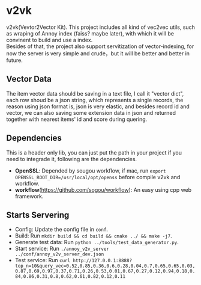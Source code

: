 # v2vk
v2vk(Vevtor2Vector Kit). This project includes all kind of vec2vec utils, such as wraping of Annoy index (faiss? maybe later), with which it will be convinent to build and use a index.  
Besides of that, the project also support servitization of vector-indexing, for now the server is very simple and crude，but it will be better and better in future.

## Vector Data
The item vector data should be saving in a text file, I call it "vector dict", each row shoud be a json string, which represents a single records, the reason using json format is, json is very elastic, and besides record id and vector, we can also saving some extension data in json and returned together with nearest items' id and score during quering.

## Dependencies
This is a header only lib, you can just put the path in your project if you need to integrade it, following are the dependencies.
* **OpenSSL**: Depended by sougou workflow, if mac, run `export OPENSSL_ROOT_DIR=/usr/local/opt/openss` before compile v2vk and workflow.
* **workflow**(https://github.com/sogou/workflow): An easy using cpp web framework.

## Starts Servering
* Config: Update the config file in `conf`.
* Build: Run `mkdir build && cd build && cmake ../ && make -j7`.
* Generate test data: Run `python ../tools/test_data_generator.py`.
* Start service: Run `./annoy_v2v_server ../conf/annoy_v2v_server_dev.json`
* Test service: Run `curl http://127.0.0.1:8888?top_n=10&query_vec=0.52,0.85,0.36,0.6,0.28,0.04,0.7,0.65,0.65,0.03,0.87,0.69,0.97,0.37,0.71,0.26,0.53,0.01,0.67,0.27,0.12,0.94,0.18,0.84,0.86,0.31,0.8,0.62,0.61,0.82,0.12,0.11`
